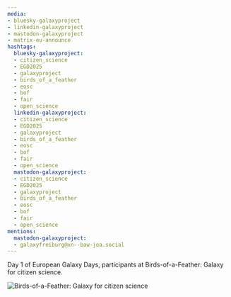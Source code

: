```yaml
---
media:
- bluesky-galaxyproject
- linkedin-galaxyproject
- mastodon-galaxyproject
- matrix-eu-announce
hashtags:
  bluesky-galaxyproject:
  - citizen_science
  - EGD2025
  - galaxyproject
  - birds_of_a_feather
  - eosc
  - bof
  - fair
  - open_science
  linkedin-galaxyproject:
  - citizen_science
  - EGD2025
  - galaxyproject
  - birds_of_a_feather
  - eosc
  - bof
  - fair
  - open_science
  mastodon-galaxyproject:
  - citizen_science
  - EGD2025
  - galaxyproject
  - birds_of_a_feather
  - eosc
  - bof
  - fair
  - open_science
mentions:
  mastodon-galaxyproject:
  - galaxyfreiburg@xn--baw-joa.social
---
```


Day 1 of European Galaxy Days, participants at Birds-of-a-Feather: Galaxy for citizen science.

![Birds-of-a-Feather: Galaxy for citizen science](IMAGE_URL_HERE)